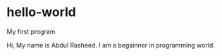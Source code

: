 # hello-world
My first program

Hi, My name is Abdul Rasheed. I am a begainner in programming world.

